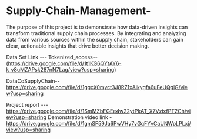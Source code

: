 # Supply-Chain-Management-
The purpose of this project is to demonstrate how data-driven insights can transform traditional supply chain processes. By integrating and analyzing data from various sources within the supply chain, stakeholders can gain clear, actionable insights that drive better decision making. 

Data Set Link --- Tokenized_access--
(https://drive.google.com/file/d/1t1KG6QYtAY6-k_v8uMZAPsk287nN7Lag/view?usp=sharing)

DataCoSupplyChain--
https://drive.google.com/file/d/1ggcX0myct3J8R71xAlkygfa6uFeUQglG/view?usp=sharing

Project report ---
https://drive.google.com/file/d/1SmMZbFGEe4w22ytPkAT_X7VzixfPT2Ch/view?usp=sharing
Demonstration video link -
https://drive.google.com/file/d/1gmSF59Ja6PwVHy7vGqFYvCaUNWpLPLxj/view?usp=sharing
